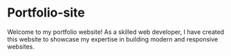 # Portfolio-site
Welcome to my portfolio website! As a skilled web developer, I have created this website to showcase my expertise in building modern and responsive websites. 
